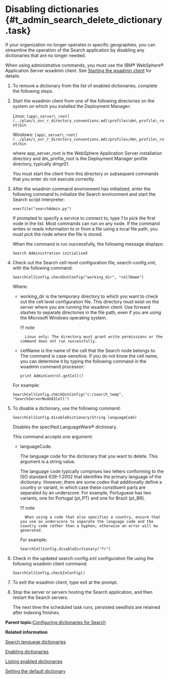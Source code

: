 # Disabling dictionaries {#t_admin_search_delete_dictionary .task}

If your organization no longer operates in specific geographies, you can streamline the operation of the Search application by disabling any dictionaries that are no longer needed.

When using administrative commands, you must use the IBM® WebSphere® Application Server wsadmin client. See [Starting the wsadmin client](t_admin_wsadmin_starting.md) for details.

1.  To remove a dictionary from the list of enabled dictionaries, complete the following steps.
2.  Start the wsadmin client from one of the following directories on the system on which you installed the Deployment Manager:

    Linux: `[app\_server\_root](../plan/i_ovr_r_directory_conventions.md)\profiles\dm\_profile\_root\bin`

    Windows: `[app\_server\_root](../plan/i_ovr_r_directory_conventions.md)/profiles/dm\_profile\_root/bin`

    where app\_server\_root is the WebSphere Application Server installation directory and dm\_profile\_root is the Deployment Manager profile directory, typically dmgr01.

    You must start the client from this directory or subsequent commands that you enter do not execute correctly.

3.  After the wsadmin command environment has initialized, enter the following command to initialize the Search environment and start the Search script interpreter:

    ```
    execfile("searchAdmin.py")
    ```

    If prompted to specify a service to connect to, type 1 to pick the first node in the list. Most commands can run on any node. If the command writes or reads information to or from a file using a local file path, you must pick the node where the file is stored.

    When the command is run successfully, the following message displays:

    ```
    Search Administration initialized
    ```

4.  Check out the Search cell-level configuration file, search-config.xml, with the following command:

    ```SearchCellConfig.checkOutConfig("working_dir", "cellName")```

    Where:

    - working\_dir is the temporary directory to which you want to check out the cell level configuration file. This directory must exist on the server where you are running the wsadmin client. Use forward slashes to separate directories in the file path, even if you are using the Microsoft Windows operating system.

        !!! note 
            
            Linux only: The directory must grant write permissions or the command does not run successfully.

    - cellName is the name of the cell that the Search node belongs to. The command is case-sensitive. If you do not know the cell name, you can determine it by typing the following command in the wsadmin command processor:

        ```print AdminControl.getCell()```

    For example:

    ```
    SearchCellConfig.checkOutConfig("c:/search_temp", "SearchServerNode01Cell")
    ```

5.  To disable a dictionary, use the following command:

    ```SearchCellConfig.disableDictionary(String languageCode)```
    
    Disables the specified LanguageWare® dictionary.

    This command accepts one argument:

    - languageCode. 
    
        The language code for the dictionary that you want to delete. This argument is a string value.

        The language code typically comprises two letters conforming to the ISO standard 639-1:2002 that identifies the primary language of the dictionary. However, there are some codes that additionally define a country or variant, in which case these constituent parts are separated by an underscore. For example, Portuguese has two variants, one for Portugal \(pt\_PT\) and one for Brazil \(pt\_BR\).

        !!! note 
            
            When using a code that also specifies a country, ensure that you use an underscore to separate the language code and the country code rather than a hyphen; otherwise an error will be generated.

        For example:

        ```
        SearchCellConfig.disableDictionary("fr")
        ```

6.  Check in the updated search-config.xml configuration file using the following wsadmin client command:

    ```SearchCellConfig.checkInConfig()```

7.  To exit the wsadmin client, type exit at the prompt.

8.  Stop the server or servers hosting the Search application, and then restart the Search servers.

    The next time the scheduled task runs, persisted seedlists are retained after indexing finishes.


**Parent topic:**[Configuring dictionaries for Search](../admin/c_admin_search_configure_dictionaries.md)

**Related information**  


[Search language dictionaries](../admin/r_admin_search_dictionaries.md)

[Enabling dictionaries](../admin/t_admin_search_configure_dictionary.md)

[Listing enabled dictionaries](../admin/t_admin_search_list_dictionary.md)

[Setting the default dictionary](../admin/t_admin_search_set_default_dictionary.md)

